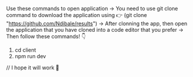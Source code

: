 Use these commands to open application
-> You need to use git clone command to download the application using 👉  (git clone "https://github.com/Ndibale/results")
-> After clonning the app, then open the application that you have cloned into a code editor that you prefer
-> Then follow these commands! 👇
1. cd client
2. npm run dev

// I hope it will work 👏

 






 <!-- CHALLENGES THAT I FACED AND SOLUTIONS THAT I MADE
 The problem that i face during fetching data was cors policy, but i resolved it by allowing cors origin to all, then it worked fine to me -->

